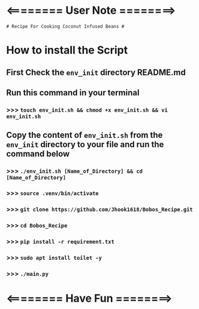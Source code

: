 # <======== User Note ========>

`# Recipe For Cooking Coconut Infused Beans #`

# How to install the Script

## First Check the `env_init` directory README.md

## Run this command in your terminal

### >>> `touch env_init.sh && chmod +x env_init.sh && vi env_init.sh`

## Copy the content of `env_init.sh` from the `env_init` directory to your file and run the command below

### >>> `./env_init.sh [Name_of_Directory] && cd [Name_of_Directory]`

### >>> `source .venv/bin/activate`

### >>> `git clone https://github.com/Jhook1618/Bobos_Recipe.git`

### >>> `cd Bobos_Recipe`

### >>> `pip install -r requirement.txt`

### >>> `sudo apt install toilet -y`

### >>> `./main.py`

# <======== Have Fun ========>
